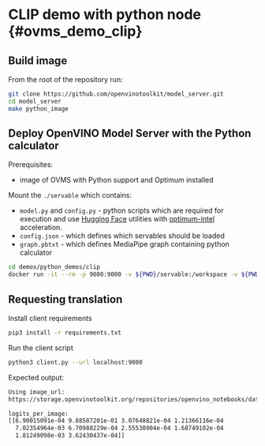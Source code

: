# CLIP demo with python node {#ovms_demo_clip}

## Build image

From the root of the repository run:

```bash
git clone https://github.com/openvinotoolkit/model_server.git
cd model_server
make python_image
```

## Deploy OpenVINO Model Server with the Python calculator
Prerequisites:
-  image of OVMS with Python support and Optimum installed

Mount the `./servable` which contains:
- `model.py` and `config.py` - python scripts which are required for execution and use [Hugging Face](https://huggingface.co/) utilities with [optimum-intel](https://github.com/huggingface/optimum-intel) acceleration.
- `config.json` - which defines which servables should be loaded
- `graph.pbtxt` - which defines MediaPipe graph containing python calculator

```bash
cd demos/python_demos/clip
docker run -it --rm -p 9000:9000 -v ${PWD}/servable:/workspace -v ${PWD}/model:/model/ openvino/model_server:py --config_path /workspace/config.json --port 9000
```

## Requesting translation
Install client requirements

```bash
pip3 install -r requirements.txt 
```
Run the client script
```bash
python3 client.py --url localhost:9000
```

Expected output:
```bash
Using image_url:
https://storage.openvinotoolkit.org/repositories/openvino_notebooks/data/data/image/coco.jpg

logits_per_image:
[[6.90015091e-04 9.88587201e-01 3.07648821e-04 1.21366116e-04
  7.02354964e-03 6.70988229e-04 2.55530904e-04 1.68749102e-04
  1.81249098e-03 3.62430437e-04]]

```
